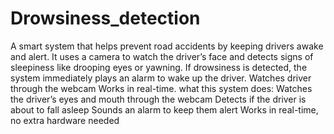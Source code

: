 # Drowsiness_detection
A smart system that helps prevent road accidents by keeping drivers awake and alert. It uses a camera to watch the driver’s face and detects signs of sleepiness like drooping eyes or yawning. If drowsiness is detected, the system immediately plays an alarm to wake up the driver. Watches driver through the webcam Works in real-time.
what this system does:
Watches the driver’s eyes and mouth through the webcam
Detects if the driver is about to fall asleep
Sounds an alarm to keep them alert
Works in real-time, no extra hardware needed
